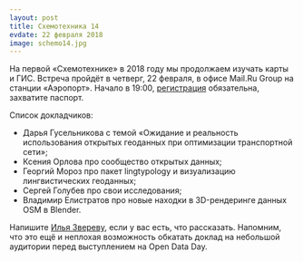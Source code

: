 ```yaml
---
layout: post
title: Схемотехника 14
evdate: 22 февраля 2018
image: schemo14.jpg
---
```

На первой «Схемотехнике» в 2018 году мы продолжаем изучать карты и ГИС.
Встреча пройдёт в четверг, 22 февраля, в офисе Mail.Ru Group на станции «Аэропорт».
Начало в 19:00, [регистрация](https://corp.mail.ru/ru/press/events/428/) обязательна, захватите паспорт.

Список докладчиков:

* Дарья Гусельникова с темой «Ожидание и реальность использования открытых геоданных при оптимизации транспортной сети»;
* Ксения Орлова про сообщество открытых данных;
* Георгий Мороз про пакет lingtypology и визуализацию лингвистических геоданных;
* Сергей Голубев про свои исследования;
* Владимир Елистратов про новые находки в 3D-рендеринге данных OSM в Blender.

Напишите [Илья Звереву](mailto:ilya@zverev.info),
если у вас есть, что рассказать. Напомним, что это ещё и неплохая возможность
обкатать доклад на небольшой аудитории перед выступлением на Open Data Day.
